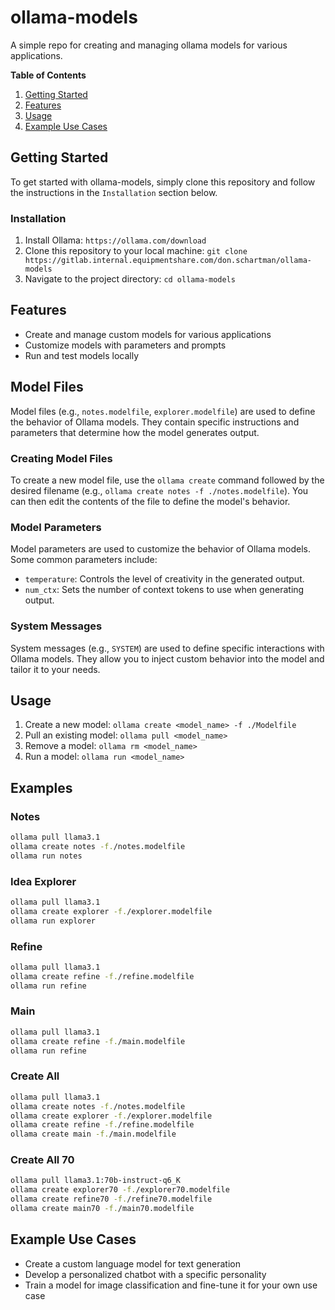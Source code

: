 # ollama-models
A simple repo for creating and managing ollama models for various applications.

**Table of Contents**

1. [Getting Started](#getting-started)
2. [Features](#features)
3. [Usage](#usage)
4. [Example Use Cases](#example-use-cases)

## Getting Started

To get started with ollama-models, simply clone this repository and follow the instructions in the `Installation` section below.

### Installation

1. Install Ollama: `https://ollama.com/download`
2. Clone this repository to your local machine: `git clone https://gitlab.internal.equipmentshare.com/don.schartman/ollama-models`
3. Navigate to the project directory: `cd ollama-models`

## Features

* Create and manage custom models for various applications
* Customize models with parameters and prompts
* Run and test models locally


## Model Files

Model files (e.g., `notes.modelfile`, `explorer.modelfile`) are used to define the behavior of Ollama models. They contain specific instructions and parameters that determine how the model generates output.

### Creating Model Files

To create a new model file, use the `ollama create` command followed by the desired filename (e.g., `ollama create notes -f ./notes.modelfile`). You can then edit the contents of the file to define the model's behavior.

### Model Parameters

Model parameters are used to customize the behavior of Ollama models. Some common parameters include:

* `temperature`: Controls the level of creativity in the generated output.
* `num_ctx`: Sets the number of context tokens to use when generating output.

### System Messages

System messages (e.g., `SYSTEM`) are used to define specific interactions with Ollama models. They allow you to inject custom behavior into the model and tailor it to your needs.


## Usage

1. Create a new model: `ollama create <model_name> -f ./Modelfile`
2. Pull an existing model: `ollama pull <model_name>`
3. Remove a model: `ollama rm <model_name>`
4. Run a model: `ollama run <model_name>`

## Examples
### Notes
```bash
ollama pull llama3.1
ollama create notes -f./notes.modelfile
ollama run notes
```

### Idea Explorer
```bash
ollama pull llama3.1
ollama create explorer -f./explorer.modelfile
ollama run explorer
```

### Refine
```bash
ollama pull llama3.1
ollama create refine -f./refine.modelfile
ollama run refine
```

### Main
```bash
ollama pull llama3.1
ollama create refine -f./main.modelfile
ollama run refine
```

### Create All
```bash
ollama pull llama3.1
ollama create notes -f./notes.modelfile
ollama create explorer -f./explorer.modelfile
ollama create refine -f./refine.modelfile
ollama create main -f./main.modelfile
```

### Create All 70
```bash
ollama pull llama3.1:70b-instruct-q6_K
ollama create explorer70 -f./explorer70.modelfile
ollama create refine70 -f./refine70.modelfile
ollama create main70 -f./main70.modelfile
```

## Example Use Cases

* Create a custom language model for text generation
* Develop a personalized chatbot with a specific personality
* Train a model for image classification and fine-tune it for your own use case
